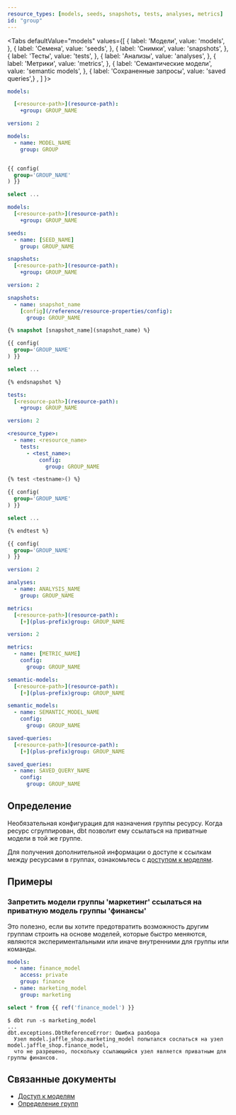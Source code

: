 ```yaml
---
resource_types: [models, seeds, snapshots, tests, analyses, metrics]
id: "group"
---
```


<Tabs
  defaultValue="models"
  values={[
    { label: 'Модели', value: 'models', },
    { label: 'Семена', value: 'seeds', },
    { label: 'Снимки', value: 'snapshots', },
    { label: 'Тесты', value: 'tests', },
    { label: 'Анализы', value: 'analyses', },
    { label: 'Метрики', value: 'metrics', },
    { label: 'Семантические модели', value: 'semantic models', },
    { label: 'Сохраненные запросы', value: 'saved queries',} ,
  ]
}>
<TabItem value="models">
 
<File name='dbt_project.yml'>

```yml
models:

  [<resource-path>](resource-path):
    +group: GROUP_NAME

```


</File>

<File name='models/schema.yml'>

```yml
version: 2

models:
  - name: MODEL_NAME
    group: GROUP

```

</File>

<File name='models/<modelname>.sql'>

```sql

{{ config(
  group='GROUP_NAME'
) }}

select ...

```

</File>

</TabItem>

<TabItem value="seeds">

<File name='dbt_project.yml'>

```yml
models:
  [<resource-path>](resource-path):
    +group: GROUP_NAME
```

</File>

<File name='seeds/properties.yml'>

```yml
seeds:
  - name: [SEED_NAME]
    group: GROUP_NAME
```

</File>

</TabItem>

<TabItem value="snapshots">

<File name='dbt_project.yml'>

```yml
snapshots:
  [<resource-path>](resource-path):
    +group: GROUP_NAME
```

</File>

<VersionBlock firstVersion="1.9">
<File name='snapshots/properties.yml'>

```yaml
version: 2

snapshots:
  - name: snapshot_name
    [config](/reference/resource-properties/config):
      group: GROUP_NAME
```

</File>
</VersionBlock>

<File name='snapshots/<filename>.sql'>

```sql
{% snapshot [snapshot_name](snapshot_name) %}

{{ config(
  group='GROUP_NAME'
) }}

select ...

{% endsnapshot %}
```

</File>

</TabItem>

<TabItem value="tests">

<File name='dbt_project.yml'>

```yml
tests:
  [<resource-path>](resource-path):
    +group: GROUP_NAME
```

</File>

<File name='tests/properties.yml'>

```yml
version: 2

<resource_type>:
  - name: <resource_name>
    tests:
      - <test_name>:
          config:
            group: GROUP_NAME
```

</File>

<File name='tests/<filename>.sql'>

```sql
{% test <testname>() %}

{{ config(
  group='GROUP_NAME'
) }}

select ...

{% endtest %}
```

</File>

<File name='tests/<filename>.sql'>


```sql
{{ config(
  group='GROUP_NAME'
) }}
```

</File>

</TabItem>

<TabItem value="analyses">

<File name='analyses/<filename>.yml'>

```yml
version: 2

analyses:
  - name: ANALYSIS_NAME
    group: GROUP_NAME
```

</File>

</TabItem>


<TabItem value="metrics">

<File name='dbt_project.yml'>

```yaml
metrics:
  [<resource-path>](resource-path):
    [+](plus-prefix)group: GROUP_NAME
```

</File>

<File name='models/metrics.yml'>

```yaml
version: 2

metrics:
  - name: [METRIC_NAME]
    config:
      group: GROUP_NAME

```

</File>

</TabItem>


<TabItem value="semantic models">

<File name='dbt_project.yml'>

```yaml
semantic-models:
  [<resource-path>](resource-path):
    [+](plus-prefix)group: GROUP_NAME
```

</File>

<File name='models/semantic_models.yml'>

```yaml
semantic_models:
  - name: SEMANTIC_MODEL_NAME
    config:
      group: GROUP_NAME
```

</File>

</TabItem>

<TabItem value="saved queries">

<File name='dbt_project.yml'>

```yaml
saved-queries:
  [<resource-path>](resource-path):
    [+](plus-prefix)group: GROUP_NAME
```

</File>

<File name='models/semantic_models.yml'>

```yaml
saved_queries:
  - name: SAVED_QUERY_NAME
    config:
      group: GROUP_NAME
```

</File>

</TabItem>

</Tabs>

## Определение
Необязательная конфигурация для назначения группы ресурсу. Когда ресурс сгруппирован, dbt позволит ему ссылаться на приватные модели в той же группе.

Для получения дополнительной информации о доступе к ссылкам между ресурсами в группах, ознакомьтесь с [доступом к моделям](/docs/collaborate/govern/model-access#groups).

## Примеры
### Запретить модели группы 'маркетинг' ссылаться на приватную модель группы 'финансы'
Это полезно, если вы хотите предотвратить возможность другим группам строить на основе моделей, которые быстро меняются, являются экспериментальными или иначе внутренними для группы или команды. 

<File name='models/schema.yml'>

```yml
models:
  - name: finance_model
    access: private
    group: finance
  - name: marketing_model
    group: marketing
```
</File>

<File name='models/marketing_model.sql'>

```sql
select * from {{ ref('finance_model') }}
```
</File>

```shell
$ dbt run -s marketing_model
...
dbt.exceptions.DbtReferenceError: Ошибка разбора
  Узел model.jaffle_shop.marketing_model попытался сослаться на узел model.jaffle_shop.finance_model, 
  что не разрешено, поскольку ссылающийся узел является приватным для группы финансов.
```

## Связанные документы

* [Доступ к моделям](/docs/collaborate/govern/model-access#groups)
* [Определение групп](/docs/build/groups)